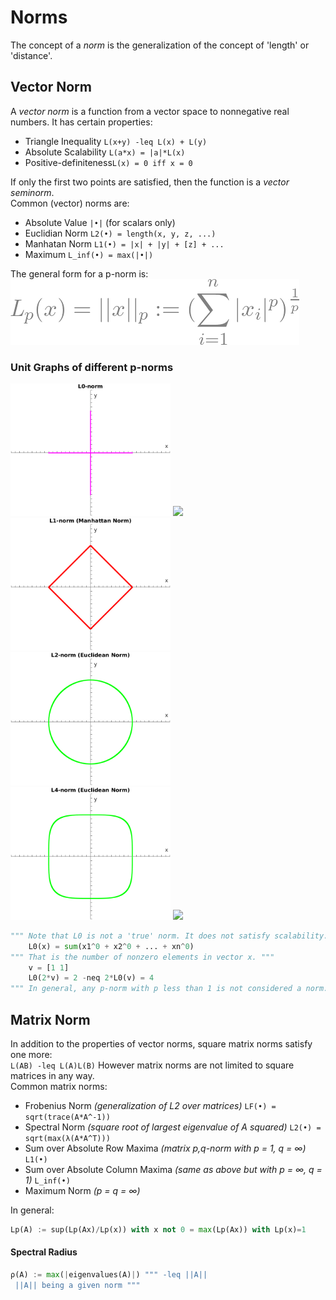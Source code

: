 # Norms
The concept of a *norm* is the generalization of the concept of 'length' or 'distance'.  
## Vector Norm
A *vector norm* is a function from a vector space to nonnegative real numbers. It has certain properties:
* Triangle Inequality `L(x+y) -leq L(x) + L(y)`  
* Absolute Scalability `L(a*x) = |a|*L(x)`  
* Positive-definiteness`L(x) = 0 iff x = 0`  

If only the first two points are satisfied, then the function is a *vector seminorm*.  
Common (vector) norms are:
* Absolute Value `|•|` (for scalars only)  
* Euclidian Norm `L2(•) = length(x, y, z, ...)`  
* Manhatan Norm `L1(•) = |x| + |y| + [z] + ...`  
* Maximum `L_inf(•) = max(|•|)`  

The general form for a p-norm is:  
![p-norm](/img/norms/p-norm.png)
### Unit Graphs of different p-norms  
<img src='/img/norms/L0.png' width='256'></img>
<img src='/img/norms/L½.png' width='256'></img>
<img src='/img/norms/L1.png' width='256'></img>
<img src='/img/norms/L2.png' width='256'></img>
<img src='/img/norms/L4.png' width='256'></img>
<img src='/img/norms/L∞.png' width='256'></img>  
```python
""" Note that L0 is not a 'true' norm. It does not satisfy scalability. Additionally, it has no pth-root: """
    L0(x) = sum(x1^0 + x2^0 + ... + xn^0)
""" That is the number of nonzero elements in vector x. """
    v = [1 1]
    L0(2*v) = 2 -neq 2*L0(v) = 4
""" In general, any p-norm with p less than 1 is not considered a norm. """
```
## Matrix Norm  
In addition to the properties of vector norms, square matrix norms satisfy one more:  
`L(AB) -leq L(A)L(B)`
However matrix norms are not limited to square matrices in any way.  
Common matrix norms:
* Frobenius Norm *(generalization of L2 over matrices)* `LF(•) = sqrt(trace(A*A^-1))`  
* Spectral Norm *(square root of largest eigenvalue of A squared)* `L2(•) = sqrt(max(λ(A*A^T)))` 
* Sum over Absolute Row Maxima *(matrix p,q-norm with p = 1, q = ∞)* `L1(•)`
* Sum over Absolute Column Maxima *(same as above but with p = ∞, q = 1)* `L_inf(•)`
* Maximum Norm *(p = q = ∞)*  

In general:  
```python
Lp(A) := sup(Lp(Ax)/Lp(x)) with x not 0 = max(Lp(Ax)) with Lp(x)=1
```
#### Spectral Radius
```python
ρ(A) := max(|eigenvalues(A)|) """ -leq ||A|| 
 ||A|| being a given norm """
```
